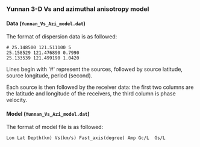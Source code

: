 ### Yunnan 3-D Vs and azimuthal anisotropy model

#### Data (`Yunnan_Vs_Azi_model.dat`)

The format of dispersion data is as followed: 

```
# 25.148500 121.511100 5
25.158529 121.476890 0.7990
25.133539 121.499190 1.0420
```

Lines begin with '#' represent the sources, followed by source latitude, source longitude, period (second).

Each source is then followed by the receiver data: the first two columns are the latitude and longitude of the receivers, the third column is phase velocity. 

#### Model (`Yunnan_Vs_Azi_model.dat`)

The format of model file is as followed: 

```
Lon	Lat Depth(km) Vs(km/s) Fast_axis(degree) Amp Gc/L  Gs/L 
```
